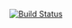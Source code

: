 [![Build Status](https://travis-ci.org/stephanarts/guardian.svg?branch=master)](https://travis-ci.org/stephanarts/guardian)
